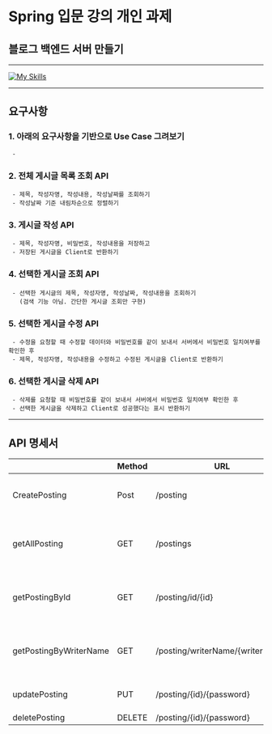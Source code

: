 # Spring 입문 강의 개인 과제
## 블로그 백엔드 서버 만들기
___
[![My Skills](https://skillicons.dev/icons?i=java,idea,git,github)](https://skillicons.dev)
___
## 요구사항
### 1. 아래의 요구사항을 기반으로 Use Case 그려보기
     -
### 2. 전체 게시글 목록 조회 API
     - 제목, 작성자명, 작성내용, 작성날짜를 조회하기
     - 작성날짜 기준 내림차순으로 정렬하기
### 3. 게시글 작성 API
     - 제목, 작성자명, 비밀번호, 작성내용을 저장하고
     - 저장된 게시글을 Client로 반환하기
### 4. 선택한 게시글 조회 API
     - 선택한 게시글의 제목, 작성자명, 작성날짜, 작성내용을 조회하기
       (검색 기능 아님. 간단한 게시글 조회만 구현)
### 5. 선택한 게시글 수정 API
     - 수정을 요청할 때 수정할 데이터와 비밀번호를 같이 보내서 서버에서 비밀번호 일치여부를 확인한 후
     - 제목, 작성자명, 작성내용을 수정하고 수정된 게시글을 Client로 반환하기
### 6. 선택한 게시글 삭제 API
     - 삭제를 요청할 때 비밀번호를 같이 보내서 서버에서 비밀번호 일치여부 확인한 후
     - 선택한 게시글을 삭제하고 Client로 성공했다는 표시 반환하기
___
## API 명세서

|                        | Method | URL                      | Request                                                                                      | Response                                                                                                                          |
|------------------------|--------|--------------------------|----------------------------------------------------------------------------------------------|-----------------------------------------------------------------------------------------------------------------------------------|
| CreatePosting          | Post   | /posting                 | title<br/>contents<br/>writerName<br/>password | title<br/>writerName<br/>password<br/>contents                  |
| getAllPosting          | GET    | /postings                | -                                                                                            | createdAt<br/>modifiedAt<br/>title<br/>writerName<br/>contents |
| getPostingById         | GET    | /posting/id/{id}         | -                                                                                            | createdAt<br/>modifiedAt<br/>title<br/>writerName<br/>contents |
| getPostingByWriterName | GET    | /posting/writerName/{writerName} | -                                                                                            | createdAt<br/>modifiedAt<br/>title<br/>writerName<br/>contents |
| updatePosting          | PUT    | /posting/{id}/{password} | title2<br/>contents2<br/>writerName2 |                                                                                                                                   |
| deletePosting          | DELETE | /posting/{id}/{password} |                                                                                              |                                                                                                                                   |
